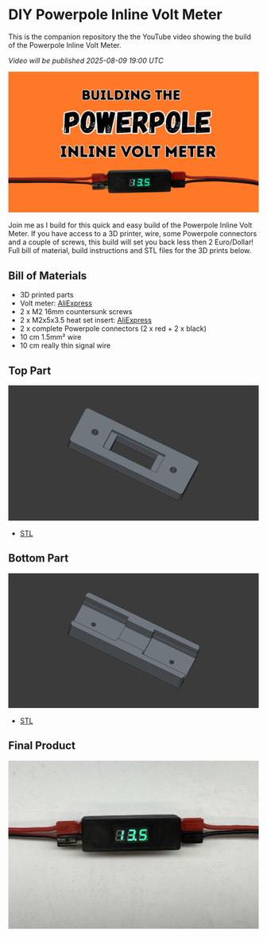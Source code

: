 # DIY Powerpole Inline Volt Meter

This is the companion repository the the YouTube video showing the build of the Powerpole Inline Volt Meter.

_Video will be published 2025-08-09 19:00 UTC_

[![](video-thumb.png)](https://youtu.be/NGh-YLduTzk)

Join me as I build for this quick and easy build of the Powerpole Inline Volt Meter. If you have access to a 3D printer, wire, some Powerpole connectors and a couple of screws, this build will set you back less then 2 Euro/Dollar! Full bill of material, build instructions and STL files for the 3D prints below.

## Bill of Materials

- 3D printed parts
- Volt meter: [AliExpress](https://www.aliexpress.com/item/1005006294207935.html)
- 2 x M2 16mm countersunk screws
- 2 x M2x5x3.5 heat set insert: [AliExpress](https://www.aliexpress.com/item/1005008808995931.html)
- 2 x complete Powerpole connectors (2 x red + 2 x black)
- 10 cm 1.5mm² wire
- 10 cm really thin signal wire

## Top Part

![](<Power-Pole-Volt-Meter-Top.png>)

- [STL](<Power-Pole-Volt-Meter-Top.stl>)

## Bottom Part

![](<Power-Pole-Volt-Meter-Bottom.png>)

- [STL](<Power-Pole-Volt-Meter-Bottom.stl>)

## Final Product

![](<final-product.jpg>)
